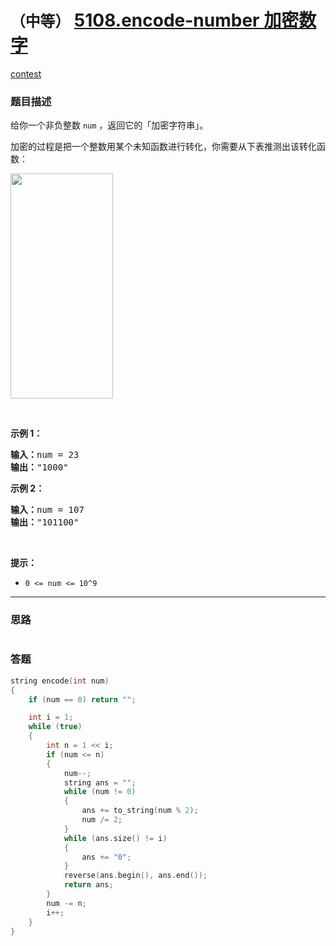 # `（中等）` [5108.encode-number 加密数字](https://leetcode-cn.com/problems/encode-number/)

[contest](https://leetcode-cn.com/contest/biweekly-contest-13/problems/encode-number/)

### 题目描述
<p>给你一个非负整数 <code>num</code> ，返回它的「加密字符串」。</p>

<p>加密的过程是把一个整数用某个未知函数进行转化，你需要从下表推测出该转化函数：</p>

<p><img alt="" src="https://assets.leetcode-cn.com/aliyun-lc-upload/uploads/2019/11/16/encode_number.png" style="height: 360px; width: 164px;"></p>

<p>&nbsp;</p>

<p><strong>示例 1：</strong></p>

<pre><strong>输入：</strong>num = 23
<strong>输出：</strong>"1000"
</pre>

<p><strong>示例 2：</strong></p>

<pre><strong>输入：</strong>num = 107
<strong>输出：</strong>"101100"
</pre>

<p>&nbsp;</p>

<p><strong>提示：</strong></p>

<ul>
	<li><code>0 &lt;= num &lt;= 10^9</code></li>
</ul>

            

---
### 思路
```
```



### 答题
``` C++
string encode(int num) 
{
	if (num == 0) return "";

	int i = 1;
	while (true)
	{
		int n = 1 << i;
		if (num <= n)
		{
			num--;
			string ans = "";
			while (num != 0)
			{
				ans += to_string(num % 2);
				num /= 2;
			}
			while (ans.size() != i)
			{
				ans += "0";
			}
			reverse(ans.begin(), ans.end());
			return ans;
		}
		num -= n;
		i++;
	}
}
```




